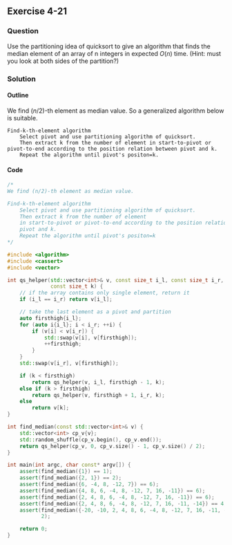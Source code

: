 ## Exercise 4-21

### Question

Use the partitioning idea of quicksort to give an algorithm that finds the
median element of an array of n integers in expected $O(n)$ time. (Hint: must
you look at both sides of the partition?)


### Solution

#### Outline

We find ($n/2$)-th element as median value. So a generalized algorithm below is suitable.

```
Find-k-th-element algorithm
    Select pivot and use partitioning algorithm of quicksort.
    Then extract k from the number of element in start-to-pivot or pivot-to-end according to the position relation between pivot and k.
    Repeat the algorithm until pivot's positon=k.
```

#### Code

```cpp
/*
We find (n/2)-th element as median value.

Find-k-th-element algorithm
    Select pivot and use partitioning algorithm of quicksort.
    Then extract k from the number of element
    in start-to-pivot or pivot-to-end according to the position relation between
    pivot and k.
    Repeat the algorithm until pivot's positon=k
*/

#include <algorithm>
#include <cassert>
#include <vector>

int qs_helper(std::vector<int>& v, const size_t i_l, const size_t i_r,
              const size_t k) {
    // if the array contains only single element, return it
    if (i_l == i_r) return v[i_l];

    // take the last element as a pivot and partition
    auto firsthigh{i_l};
    for (auto i{i_l}; i < i_r; ++i) {
        if (v[i] < v[i_r]) {
            std::swap(v[i], v[firsthigh]);
            ++firsthigh;
        }
    }
    std::swap(v[i_r], v[firsthigh]);

    if (k < firsthigh)
        return qs_helper(v, i_l, firsthigh - 1, k);
    else if (k > firsthigh)
        return qs_helper(v, firsthigh + 1, i_r, k);
    else
        return v[k];
}

int find_median(const std::vector<int>& v) {
    std::vector<int> cp_v{v};
    std::random_shuffle(cp_v.begin(), cp_v.end());
    return qs_helper(cp_v, 0, cp_v.size() - 1, cp_v.size() / 2);
}

int main(int argc, char const* argv[]) {
    assert(find_median({1}) == 1);
    assert(find_median({2, 1}) == 2);
    assert(find_median({6, -4, 8, -12, 7}) == 6);
    assert(find_median({4, 8, 6, -4, 8, -12, 7, 16, -11}) == 6);
    assert(find_median({2, 4, 8, 6, -4, 8, -12, 7, 16, -11}) == 6);
    assert(find_median({2, 4, 8, 6, -4, 8, -12, 7, 16, -11, -14}) == 4);
    assert(find_median({-20, -10, 2, 4, 8, 6, -4, 8, -12, 7, 16, -11, -14}) ==
           2);

    return 0;
}

```